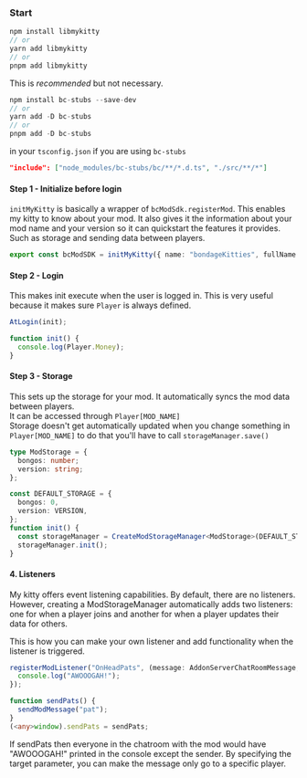 ### Start

```ts
npm install libmykitty
// or
yarn add libmykitty
// or
pnpm add libmykitty
```

This is _recommended_ but not necessary.

```ts
npm install bc-stubs --save-dev
// or
yarn add -D bc-stubs
// or
pnpm add -D bc-stubs
```

in your `tsconfig.json` if you are using `bc-stubs`

```json
"include": ["node_modules/bc-stubs/bc/**/*.d.ts", "./src/**/*"]
```

#### Step 1 - Initialize before login

`initMyKitty` is basically a wrapper of `bcModSdk.registerMod`. This enables my kitty to know about your mod. It also gives it the information about your mod name and your version so it can quickstart the features it provides. Such as storage and sending data between players.

```ts
export const bcModSDK = initMyKitty({ name: "bondageKitties", fullName: "bondage kitties", version: "1.1.0" });
```

#### Step 2 - Login

This makes init execute when the user is logged in. This is very useful because it makes sure `Player` is always defined.

```ts
AtLogin(init);

function init() {
  console.log(Player.Money);
}
```

#### Step 3 - Storage

This sets up the storage for your mod. It automatically syncs the mod data between players.</br>
It can be accessed through `Player[MOD_NAME]`</br>
Storage doesn't get automatically updated when you change something in `Player[MOD_NAME]` to do that you'll have to call `storageManager.save()`

```ts
type ModStorage = {
  bongos: number;
  version: string;
};

const DEFAULT_STORAGE = {
  bongos: 0,
  version: VERSION,
};
function init() {
  const storageManager = CreateModStorageManager<ModStorage>(DEFAULT_STORAGE);
  storageManager.init();
}
```

#### 4. Listeners

My kitty offers event listening capabilities. By default, there are no listeners. However, creating a ModStorageManager automatically adds two listeners: one for when a player joins and another for when a player updates their data for others.

This is how you can make your own listener and add functionality when the listener is triggered.

```ts
registerModListener("OnHeadPats", (message: AddonServerChatRoomMessage, data: any) => {
  console.log("AWOOOGAH!");
});

function sendPats() {
  sendModMessage("pat");
}
(<any>window).sendPats = sendPats;
```

If sendPats then everyone in the chatroom with the mod would have "AWOOOGAH!" printed in the console except the sender. By specifying the target parameter, you can make the message only go to a specific player.
